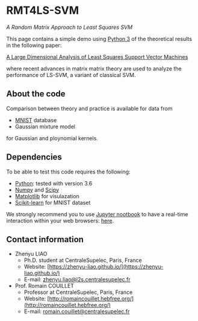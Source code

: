 # RMT4LS-SVM
*A Random Matrix Approach to Least Squares SVM*

This page contains a simple demo using [Python 3](https://www.python.org/) of the theoretical results  in the following paper:

 [A Large Dimensional Analysis of Least Squares Support Vector Machines](https://zhenyu-liao.github.io/pdf/RMT4LSSVM-JMLR.pdf)
 
 where recent advances in matrix matrix theory are used to analyze the performance of LS-SVM, a variant of classical SVM.
 
## About the code
 Comparison between theory and practice is available for data from
 
 * [MNIST](http://yann.lecun.com/exdb/mnist/) database
 * Gaussian mixture model

for Gaussian and ploynomial kernels.

## Dependencies
To be able to test this code requires the following:

* [Python](https://www.python.org/): tested with version 3.6
* [Numpy](http://www.numpy.org/) and [Scipy](https://www.scipy.org/)
* [Matplotlib](http://matplotlib.org/) for visulazation
* [Scikit-learn](http://scikit-learn.org/stable/) for MNIST dataset
 
We strongly recommend you to use [Jupyter nootbook](http://jupyter.org/) to have a real-time interaction within your web browsers: [here](http://nbviewer.jupyter.org/github/Zhenyu-LIAO/RMT4LSSVM/blob/master/RMT4LSSVM.ipynb).
 
## Contact information
* Zhenyu LIAO
	* Ph.D. student at CentraleSupelec, Paris, France
	* Website: [https://zhenyu-liao.github.io/](https://zhenyu-liao.github.io/)
	* E-mail: [zhenyu.liao@l2s.centralesupelec.fr](mailto:zhenyu.liao@l2s.centralesupelec.fr)
* Prof. Romain COUILLET
	* Professor at CentraleSupelec, Paris, France
	* Website: [http://romaincouillet.hebfree.org/](http://romaincouillet.hebfree.org/)
	*  E-mail: [romain.couillet@centralesupelec.fr](mailto:romain.couillet@centralesupelec.fr)


